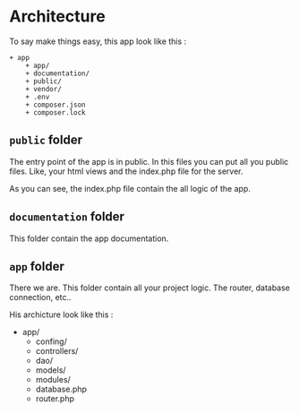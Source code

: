 # Architecture

To say make things easy, this app look like this :

    + app
        + app/
        + documentation/
        + public/
        + vendor/
        + .env
        + composer.json
        + composer.lock

## `public` folder

The entry point of the app is in public. In this files you can put all you public files. Like, your html views and the index.php file for the server.

As you can see, the index.php file contain the all logic of the app.

## `documentation` folder

This folder contain the app documentation.

## `app` folder

There we are. This folder contain all your project logic. The router, database connection, etc..

His archicture look like this :

+ app/
    + confing/
    + controllers/
    + dao/
    + models/
    + modules/
    + database.php
    + router.php